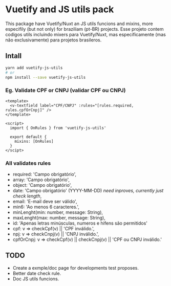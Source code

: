 # Vuetify and JS utils pack

This package have Vuetify/Nuxt an JS utils funcions and mixins, more especifily (but not only) for braziliam (pt-BR) projects.
Esse projeto contem codigos utils incluindo mixers para Vuetify/Nuxt, mas especificamente (mas não exclusivamente) para projetos brasileros.

## Intall

```bash
yarn add vuetify-js-utils
# or
npm install --save vuetify-js-utils
```
### Eg. Validate CPF or CNPJ (validar CPF ou CNPJ)

```vue
<template>
  <v-textfield label="CPF/CNPJ" :rules="[rules.required, rules.cpfOrCnpj]" />
</template>

<script>
  import { OnRules } from 'vuetify-js-utils'

  export default {
    mixins: [OnRules]
  }
</scipt>
````
### All validates rules
- required: 'Campo obrigatório',
- array: 'Campo obrigatório',
- object: 'Campo obrigatório',
- date: 'Campo obrigatório' (YYYY-MM-DD) *need inproves, currently just check length*,
- email: 'E-mail deve ser válido',
- min6: 'Ao menos 6 caracteres.',
- minLenght(min: number, message: String),
- maxLenght(max: number, message: String),
- id: 'Apenas letras minúsculas, numeros e hifens são permitidos'
- cpf: v => checkCpf(v) || 'CPF inválido.',
- npj: v => checkCnpj(v) || 'CNPJ inválido.',
- cpfOrCnpj: v => checkCpf(v) || checkCnpj(v) || 'CPF ou CNPJ inválido.'

## TODO
- Create a exmple/doc page for developments test proposes.
- Better date check rule.
- Doc JS utils funcions.

